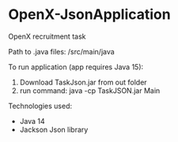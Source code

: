 # OpenX-JsonApplication
OpenX recruitment task 

Path to .java files:  /src/main/java

To run application (app requires Java 15): 
1. Download TaskJson.jar from out folder
2. run command: java -cp TaskJSON.jar Main

Technologies used: 
<ul>
  <li>Java 14</li>
  <li>Jackson Json library</li>
</ul>
